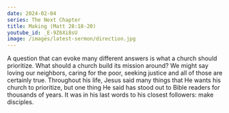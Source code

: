 ```yaml
---
date: 2024-02-04
series: The Next Chapter
title: Making (Matt 28:18-20)
youtube_id: _E-9Z6Xi8sU
image: /images/latest-sermon/direction.jpg
---
```

A question that can evoke many different answers is what a church should prioritize.  What should a church build its mission around? We might say loving our neighbors, caring for the poor, seeking justice and all of those are certainly true. Throughout his life, Jesus said many things that He wants his church to prioritize, but one thing He said has stood out to Bible readers for thousands of years. It was in his last words to his closest followers: make disciples.
